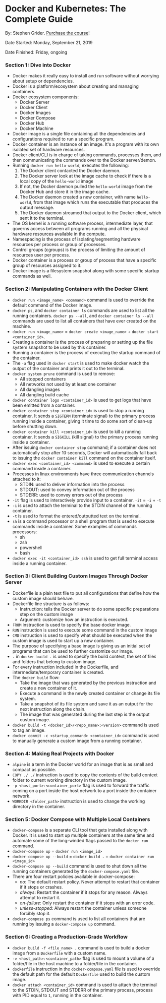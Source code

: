 # Docker and Kubernetes: The Complete Guide

By: Stephen Grider. [Purchase the course](https://www.udemy.com/docker-and-kubernetes-the-complete-guide/)!

Date Started: Monday, September 21, 2019

Date Finished: Friday, ongoing

### Section 1: Dive into Docker

- Docker makes it really easy to install and run software without worrying about setup or dependencies.
- Docker is a platform/ecosystem about creating and managing containers.
- Docker ecosystem components:
  - Docker Server
  - Docker Client
  - Docker Images
  - Docker Compose
  - Docker Hub
  - Docker Machine
- Docker image is a single file containing all the dependencies and configurations required to run a specific program.
- Docker container is an instance of an image. It's a program with its own isolated set of hardware resources.
- Docker client/CLI is in charge of taking commands, processes them, and then communicating the commands over to the Docker server/demon.
- Running `docker run hello-world`, executes the following:
  1. The Docker client contacted the Docker daemon.
  2. The Docker server look at the image cache to check if there is a local copy of the `hello-world` image
  3. If not, the Docker daemon pulled the `hello-world` image from the Docker Hub and store it in the image cache.
  4. The Docker daemon created a new container, with name `hello-world`, from that image which runs the executable that produces the output message.
  5. The Docker daemon streamed that output to the Docker client, which sent it to the terminal.
- The OS kernel is a running software process, intermediate layer, that governs access between all programs running and all the physical hardware resources available in the compute.
- Namespacing is the process of isolating/segmenting hardware resources per process or group of processes.
- Control groups (cgroups) is the process of limiting the amount of resources user per process.
- Docker container is a process or group of process that have a specific group of resources assigned to it.
- Docker image is a filesystem snapshot along with some specific startup commands as well.

### Section 2: Manipulating Containers with the Docker Client

- `docker run <image_name> <command>` command is used to override the default command of the Docker image.
- `docker ps`, and `docker container ls` commands are used to list all the running containers. `docker ps --all`, and `docker container ls --all` commands are used to list all containers that have ever created on the machine.
- `docker run <image_name>` = `docker create <image_name>` + `docker start <container_id>`.
- Creating a container is the process of preparing or setting up the file system snapshot to be used by this container.
- Running a container is the process of executing the startup command of the container.
- The `-a` flag used in `docker start` is used to make docker watch the output of the container and prints it out to the terminal.
- `docker system prune` command is used to remove:
  - All stopped containers
  - All networks not used by at least one container
  - All dangling images
  - All dangling build cache
- `docker container logs <container_id>` is used to get logs that have been emitted from a container.
- `docker container stop <container_id>` is used to stop a running container. It sends a `SIGTERM` (terminate signal) to the primary process running inside a container, giving it time to do some sort of clean-up before shutting down.
- `docker container kill <container_id>` is used to kill a running container. It sends a `SIGKILL` (kill signal) to the primary process running inside a container.
- After issuing `docker container stop` command; if a container does not automatically stop after 10 seconds, Docker will automatically fall back to issuing the `docker container kill` command on the container itself.
- `docker exec <container_id> <command>` is used to execute a certain command inside a container.
- Processes in linux environments have three communication channels attached to it:
  - STDIN: used to deliver information into the process
  - STDOUT: used to convey information out of the process
  - STDERR: used to convey errors out of the process
- `-it` flag is used to interactively provide input to a container. `-it` = `-i` + `-t`
- `-i` is used to attach the terminal to the STDIN channel of the running container.
- `-t` is used to format the entered/outputted text on the terminal.
- `sh` is a command processor or a shell program that is used to execute commands inside a container. Some examples of commands processors:
  - sh
  - zsh
  - powershell
  - bash
- `docker exec -it <container_id> ssh` is used to get full terminal access inside a running container.

### Section 3: Client Building Custom Images Through Docker Server

- Dockerfile is a plain text file to put all configurations that define how the custom image should behave.
- Dockerfile line structure is as follows:
  - Instruction: tells the Docker server to do some specific preparations step on the custom image
  - Argument: customize how an instruction is executed.
- `FROM` instruction is used to specify the base docker image.
- `RUN` instruction is used to execute some command in the custom image
- `CMD` instruction is used to specify what should be executed when the custom image is used to start up a new container.
- The purpose of specifying a base image is giving us an initial set of programs that can be used to further customize our image.
- `.` in `docker build .` is used to specify the build context, the set of files and folders that belong to custom image.
- For every instruction included in the Dockerfile, and intermediate/temporary container is created.
- The `docker build` flow:
  - Take the image that was generated by the previous instruction and create a new container of it.
  - Execute a command in the newly created container or change its file system.
  - Take a snapshot of its file system and save it as an output for the next instruction along the chain.
  - The image that was generated during the last step is the output custom image.
- `docker build -t <docker_Id>/<repo_name>:<version>` command is used to tag an image.
- `docker commit -c <startup_command> <container_id>` command is used to manually generate a custom image from a running container.

### Section 4: Making Real Projects with Docker

- `alpine` is a term in the Docker world for an image that is as small and compact as possible.
- `COPY ./ ./` instruction is used to copy the contents of the build context folder to current working directory in the custom image.
- `-p <host_port>:<container_port>` flag is used to forward the traffic coming on a port inside the host network to a port inside the container network.
- `WORKDIR <folder_path>` instruction is used to change the working directory in the container.

### Section 5: Docker Compose with Multiple Local Containers

- `docker-compose` is a separate CLI tool that gets installed along with Docker. It is used to start up multiple containers at the same time and automate some of the long-winded flags passed to the `docker run` command.
- `docker-compose up` = `docker run <image_id>`
- `docker-compose up --build` = `docker build .` + `docker container run <image_id>`
- `docker-compose up --build` command is used to shut down all the running containers generated by the `docker-compose.yaml` file.
- There are four restart policies available in docker-compose:
  - *no*: The default restart policy. Never attempt to restart that container if it stops or crashes.
  - *always*: Restart the container if it stops for any reason. Always attempt to restart it.
  - *on-failure*: Only restart the container if it stops with an error code.
  - *unless-stopped*: Always restart the container unless someone forcibly stop it.
- `docker-compose ps` command is used to list all containers that are running by issuing a `docker-compose up` command.

### Section 6: Creating a Production-Grade Workflow

- `docker build -f <file_name> .` command is used to build a docker image from a `Dockerfile` with a custom name.
- `-v <host_path>:<container_path>` flag is used to mount a volume of a folder/file in the host machine to a folder/file in the container.
- `dockerfile` instruction in the `docker-compose.yaml` file is used to override the default path for the default `Dockerfile` used to build the custom image.
- `docker attach <container_id>` command is used to attach the terminal to the STDIN, STDOUT and STDERR of the primary process, process with PID equal to `1`, running in the container.
